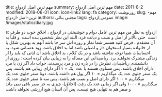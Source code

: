 title: مهم ترین اصل ازدواج
summary: مهم ترین اصل ازدواج
date: 2011-8-2
modified: 2018-08-01
icon:  icon-link2
lang: fa
category: روزنوشت
slug: مهم-ترین-اصل-ازدواج
authors: مجتبی بنائی
tags: عمومی,ازدواج
image: /images/static/diary.jpg

s: ازدواج  به نظر من مهم ترین عامل دوام و خوشبختی در ازدواج ، اخلاق خوب دو طرف است  حتی بالاتر از اصل و نسب و دیانت فرد. البته این نظر شخصی بنده است  و قلباً به آن معتقدم .  فرض کنید همسر شما نماز و روزه اش سر جا باشد آنهم به بهترین شکل یا از خانواده بسیار استخوان دار و اصیلی باشد اما بد اخلاق باشد، زود عصبانی شود، به احساسات شما توجه نداشته باشد و در یک کلام ، بد اخلاق باشد آن لذتی که باید را از زندگی مشترک نخواهید برد.  ریاضیدانی این مساله را به زیبایی بیان کرده است :  روزی از دانشمندی ریاضیدان، نظرش را در باره زن و مرد پرسیدند، جواب داد اگر زن یا مرد دارای اخلاق باشند، پس مساوی هستند با عدد  یک = ۱ اگر دارای زیبایی هم باشند، پس یک صفر جلوی عدد یک میگذاریم = ۱۰ اگر پول هم داشته باشند، دوتا صفر جلوی عدد یک میگذاریم = ۱۰۰ اگر دارای اصل و نصب هم باشند، پس سه تا صفر جلوی عدد یک میگذاریم = ۱۰۰۰ ولی اگر زمانی عدد یک رفت (اخلاق)، چیزی به جز صفر باقی نمی ماند و صفر هم به تنهایی هیچ نیست، پس آن انسان هیچ ارزشی نخواهد داشت